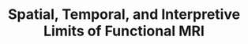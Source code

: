 ---
title: "Spatial, Temporal, and Interpretive Limits of Functional MRI"
project_id: 
conf_date: 2001-08-06
conference_id: ""
presenters:
   - peter_bandettini
summary: "<p>University of Virginia, Charlottesville, VA</p>"
file: /assets/presentations/T107.ppt
filename: T107.ppt
layout: presentation
---